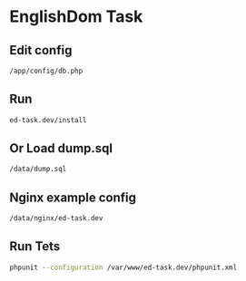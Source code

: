 EnglishDom Task
=======================================

Edit config 
--------------
```sh
/app/config/db.php
```

Run
---
```sh
ed-task.dev/install 
```

Or Load dump.sql
----------------
```sh
/data/dump.sql
```

Nginx example config
--------------------
```sh
/data/nginx/ed-task.dev
```

Run Tets
--------
```sh
phpunit --configuration /var/www/ed-task.dev/phpunit.xml
```